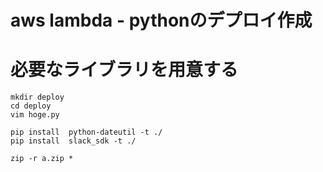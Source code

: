 # aws lambda - pythonのデプロイ作成



# 必要なライブラリを用意する


```
mkdir deploy
cd deploy
vim hoge.py

pip install  python-dateutil -t ./
pip install  slack_sdk -t ./

zip -r a.zip *
```
